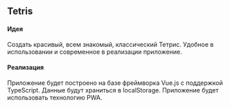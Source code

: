 ## Tetris

#### Идея
Создать красивый, всем знакомый, классический Тетрис. Удобное в использовании и современное в реализации приложение.

#### Реализация
Приложение будет построено на базе фреймворка Vue.js с поддержкой TypeScript. Данные будут храниться в
localStorage. Приложение будет использовать технологию PWA.